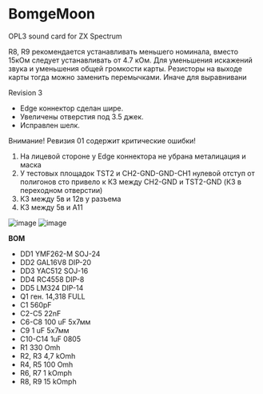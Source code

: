 # BomgeMoon
OPL3 sound card for ZX Spectrum

 
 R8, R9 рекомендается  устанавливать меньшего номинала, вместо 15кОм следует устанавливать от 4.7 кОм. Для уменьшения искажений звука и уменьшения общей громкости карты.
 Резисторы на выходе карты  тогда можно заменить перемычками. Иначе для выравнивани

Revision 3  
- Edge коннектор сделан шире.  
- Увеличены отверстия под 3.5 джек.
- Исправлен шелк.

Внимание! Ревизия 01 содержит критические ошибки!
1) На лицевой стороне у Edge коннектора не убрана металицация и маска
2) У тестовых  площадок TST2 и CH2-GND-GND-CH1 нулевой отступ от полигонов сто привело к КЗ между CH2-GND и TST2-GND (КЗ в переходном отверстии)
3) КЗ между 5в и 12в у разъема
4) КЗ между 5в и А11

![image](https://github.com/user-attachments/assets/f99426bc-993d-4381-8103-b18834ca8a69)
![image](https://github.com/user-attachments/assets/372328d2-45f8-4905-855a-246757175e14)



**BOM**  
- DD1    YMF262-M    SOJ-24 
- DD2    GAL16V8     DIP-20
- DD3    YAC512      SOJ-16
- DD4    RC4558      DIP-8
- DD5    LM324       DIP-14 
- Q1     ген. 14,318 FULL
- C1     560pF  
- C2-C5  22nF  
- C6-C8  100 uF     5х7мм
- C9      1 uF      5х7мм
- C10-C14 1uF       0805  
- R1      330 Omh  
- R2, R3  4,7 kOmh  
- R4, R5  100 Omh  
- R6, R7  1 kOmph  
- R8, R9  15 kOmph  
